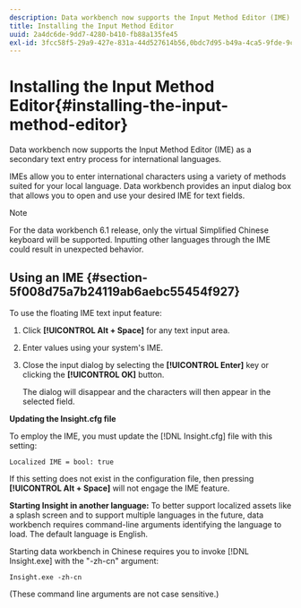 ```yaml
---
description: Data workbench now supports the Input Method Editor (IME) as a secondary text entry process for international languages.
title: Installing the Input Method Editor
uuid: 2a4dc6de-9dd7-4280-b410-fb88a135fe45
exl-id: 3fcc58f5-29a9-427e-831a-44d527614b56,0bdc7d95-b49a-4ca5-9fde-9c1ce2cd14ec,e4e1c016-0544-434a-b82e-fdd2a4af316c
---
```

# Installing the Input Method Editor{#installing-the-input-method-editor}

Data workbench now supports the Input Method Editor (IME) as a secondary text entry process for international languages.

IMEs allow you to enter international characters using a variety of methods suited for your local language. Data workbench provides an input dialog box that allows you to open and use your desired IME for text fields.

>[!NOTE]
>
>For the data workbench 6.1 release, only the virtual Simplified Chinese keyboard will be supported. Inputting other languages through the IME could result in unexpected behavior.

## Using an IME {#section-5f008d75a7b24119ab6aebc55454f927}

To use the floating IME text input feature:

1. Click **[!UICONTROL Alt + Space]** for any text input area. 
1. Enter values using your system's IME. 
1. Close the input dialog by selecting the **[!UICONTROL Enter]** key or clicking the **[!UICONTROL OK]** button.

   The dialog will disappear and the characters will then appear in the selected field.

**Updating the Insight.cfg file**

To employ the IME, you must update the [!DNL Insight.cfg] file with this setting:

```
Localized IME = bool: true
```

If this setting does not exist in the configuration file, then pressing **[!UICONTROL Alt + Space]** will not engage the IME feature.

**Starting Insight in another language:** To better support localized assets like a splash screen and to support multiple languages in the future, data workbench requires command-line arguments identifying the language to load. The default language is English.

Starting data workbench in Chinese requires you to invoke [!DNL Insight.exe] with the "-zh-cn" argument:

```
Insight.exe -zh-cn
```

(These command line arguments are not case sensitive.)
